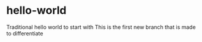 # hello-world
Traditional hello world to start with
This is the first new branch that is made to differentiate
